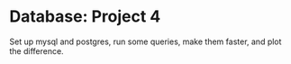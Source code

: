 # Database: Project 4

Set up mysql and postgres, run some queries, make them faster, and plot the difference.
